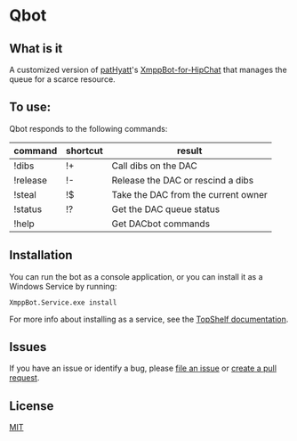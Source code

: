 # Qbot

## What is it

A customized version of [patHyatt](https://github.com/patHyatt/)'s [XmppBot-for-HipChat](https://github.com/patHyatt/XmppBot-for-HipChat) that manages the queue for a scarce resource.

## To use:

Qbot responds to the following commands:

|command  |shortcut|result|
|---------|--------|------|
|!dibs    | !+     | Call dibs on the DAC|
|!release | !-     | Release the DAC or rescind a dibs |
|!steal   | !$     | Take the DAC from the current owner |
|!status  | !?     | Get the DAC queue status |
|!help    |        | Get DACbot commands |

## Installation

You can run the bot as a console application, or you can install it as a Windows Service by running: 

	XmppBot.Service.exe install

For more info about installing as a service, see the [TopShelf documentation](http://docs.topshelf-project.com/en/latest/overview/commandline.html).

## Issues 
If you have an issue or identify a bug, please [file an issue](https://github.com/macterra/DACbot/issues/new) or [create a pull request](https://github.com/macterra/DACbot/compare).

## License
[MIT](https://github.com/macterra/DACbot/blob/master/LICENSE.md)
